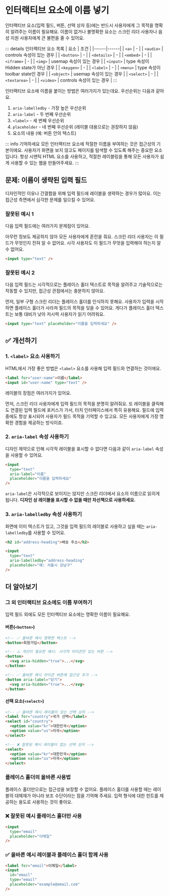 # 인터랙티브 요소에 이름 넣기

인터랙티브 요소(입력 필드, 버튼, 선택 상자 등)에는 반드시 사용자에게 그 목적을 명확히 알려주는 이름이 필요해요. 이름이 없거나 불명확한 요소는 스크린 리더 사용자나 음성 지원 사용자에게 큰 불편을 줄 수 있어요.

::: details 인터랙티브 요소 목록
| 요소 | 조건 |
|------|------|
| `<a>` | - |
| `<audio>` | controls 속성이 있는 경우 |
| `<button>` | - |
| `<details>` | - |
| `<embed>` | - |
| `<iframe>` | - |
| `<img>` | usemap 속성이 있는 경우 |
| `<input>` | type 속성이 Hidden state가 아닌 경우 |
| `<keygen>` | - |
| `<label>` | - |
| `<menu>` | type 속성이 toolbar state인 경우 |
| `<object>` | usemap 속성이 있는 경우 |
| `<select>` | - |
| `<textarea>` | - |
| `<video>` | controls 속성이 있는 경우 |
:::

인터랙티브 요소에 이름을 붙이는 방법은 여러가지가 있는데요. 우선순위는 다음과 같아요.

1. `aria-labelledby` - 가장 높은 우선순위
2. `aria-label` - 두 번째 우선순위
3. `<label>` - 세 번째 우선순위
4. `placeholder` - 네 번째 우선순위 (레이블 대용으로는 권장하지 않음)
5. 요소의 내용 (예: 버튼 안의 텍스트)

::: info 기억하세요
모든 인터랙티브 요소에 적절한 이름을 부여하는 것은 접근성의 기본이에요. 사용자가 화면을 보지 않고도 페이지를 탐색할 수 있도록 해주는 중요한 요소입니다. 항상 시맨틱 HTML 요소를 사용하고, 적절한 레이블링을 통해 모든 사용자가 쉽게 사용할 수 있는 웹을 만들어주세요.
:::

## 문제: 이름이 생략된 입력 필드

디자인적인 이유나 간결함을 위해 입력 필드에 레이블을 생략하는 경우가 많아요. 이는 접근성 측면에서 심각한 문제를 일으킬 수 있어요.

### 잘못된 예시 1

다음 입력 필드에는 여러가지 문제점이 있어요.

아무런 정보도 제공하지 않아 모든 사용자에게 혼란을 줘요. 스크린 리더 사용자는 이 필드가 무엇인지 전혀 알 수 없어요. 시각 사용자도 이 필드가 무엇을 입력해야 하는지 알 수 없어요.

```html
<input type="text" />
```

### 잘못된 예시 2

다음 입력 필드는 시각적으로는 플레이스 홀더 텍스트로 목적을 알려주고 기술적으로는 작동할 수 있지만, 접근성 관점에서는 충분하지 않아요.

먼저, 일부 구형 스크린 리더는 플레이스 홀더를 인식하지 못해요. 사용자가 입력을 시작하면 플레이스 홀더가 사라져 필드의 목적을 잊을 수 있어요. 게다가 플레이스 홀더 텍스트는 보통 대비가 낮아 저시력 사용자가 읽기 어려워요.

```html
<input type="text" placeholder="이름을 입력하세요" />
```

## ✅ 개선하기

### 1. `<label>` 요소 사용하기

HTML에서 가장 좋은 방법은 `<label>` 요소를 사용해 입력 필드와 연결하는 것이에요.

```html
<label for="user-name">이름</label>
<input id="user-name" type="text" />
```

레이블의 장점은 여러가지가 있어요.

먼저, 스크린 리더 사용자에게 입력 필드의 목적을 분명히 알려줘요. 또 레이블을 클릭해도 연결된 입력 필드에 포커스가 가서, 터치 인터페이스에서 특히 유용해요. 필드에 입력 중에도 항상 표시되어 사용자가 필드 목적을 기억할 수 있고요. 모든 사용자에게 가장 명확한 경험을 제공하는 방식이죠.

### 2. `aria-label` 속성 사용하기

디자인 제약으로 인해 시각적 레이블을 표시할 수 없다면 다음과 같이 `aria-label` 속성을 사용할 수 있어요.

```html
<input 
  type="text" 
  aria-label="이름" 
  placeholder="이름을 입력하세요" 
/>
```

`aria-label`은 시각적으로 보이지는 않지만 스크린 리더에서 요소의 이름으로 읽히게 됩니다. **디자인 상 레이블을 표시할 수 없을 때만 차선책으로 사용하세요.**

### 3. `aria-labelledby` 속성 사용하기

화면에 이미 텍스트가 있고, 그것을 입력 필드의 레이블로 사용하고 싶을 때는 `aria-labelledby`를 사용할 수 있어요.

```html
<h2 id="address-heading">배송 주소</h2>

<input 
  type="text" 
  aria-labelledby="address-heading" 
  placeholder="예: 서울시 강남구" 
/>
```

## 더 알아보기

### 그 외 인터랙티브 요소에도 이름 부여하기

입력 필드 외에도 모든 인터랙티브 요소에는 명확한 이름이 필요해요.

#### 버튼(`<button>`)

```html
<!-- ✅ 올바른 예시 명확한 텍스트 -->
<button>회원가입</button>

<!-- ⚠️ 개선이 필요한 예시: 시각적 아이콘만 있는 버튼 -->
<button>
  <svg aria-hidden="true">...</svg>
</button>

<!-- ✅ 올바른 예시 아이콘 버튼에 접근성 추가 -->
<button aria-label="닫기">
  <svg aria-hidden="true">...</svg>
</button>
```

#### 선택 요소(`<select>`)

```html
<!-- ✅ 올바른 예시 레이블이 있는 선택 상자 -->
<label for="country">국가 선택</label>
<select id="country">
  <option value="kr">대한민국</option>
  <option value="us">미국</option>
</select>

<!-- ❌ 잘못된 예시 레이블이 없는 선택 상자 -->
<select>
  <option value="kr">대한민국</option>
  <option value="us">미국</option>
</select>
```

### 플레이스 홀더의 올바른 사용법

플레이스 홀더만으로는 접근성을 보장할 수 없어요. 플레이스 홀더를 사용할 때는 레이블의 대체재가 아니라 보조 수단이라는 점을 기억해 주세요. 입력 형식에 대한 힌트를 제공하는 용도로 사용하는 것이 좋아요. 

### ❌ 잘못된 예시 플레이스 홀더만 사용

```html
<input 
  type="email" 
  placeholder="이메일" 
/>
```

### ✅ 올바른 예시 레이블과 플레이스 홀더 함께 사용

```html
<label for="email">이메일</label>
<input 
  id="email" 
  type="email" 
  placeholder="example@email.com" 
/>
```